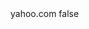 <?xml version="1.0" encoding="UTF-8"?>
<CustomMetadata xmlns="http://soap.sforce.com/2006/04/metadata">
    <label>yahoo.com</label>
    <protected>false</protected>
</CustomMetadata>
